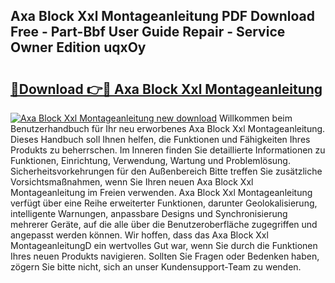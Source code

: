 ## Axa Block Xxl Montageanleitung PDF Download Free - Part-Bbf User Guide Repair - Service Owner Edition uqxOy

# <h2><a href="http://df7nyrt.blite.top/?on=Axa+Block+Xxl+Montageanleitung">🔗Download 👉🔴 Axa Block Xxl Montageanleitung</a></h2>

[![Axa Block Xxl Montageanleitung new download](https://i.imgur.com/lujVjoI.png)](http://df7nyrt.blite.top/?on=Axa+Block+Xxl+Montageanleitung)
Willkommen beim Benutzerhandbuch für Ihr neu erworbenes Axa Block Xxl Montageanleitung. Dieses Handbuch soll Ihnen helfen, die Funktionen und Fähigkeiten Ihres Produkts zu beherrschen. Im Inneren finden Sie detaillierte Informationen zu Funktionen, Einrichtung, Verwendung, Wartung und Problemlösung. Sicherheitsvorkehrungen für den Außenbereich Bitte treffen Sie zusätzliche Vorsichtsmaßnahmen, wenn Sie Ihren neuen Axa Block Xxl Montageanleitung im Freien verwenden. Axa Block Xxl Montageanleitung verfügt über eine Reihe erweiterter Funktionen, darunter Geolokalisierung, intelligente Warnungen, anpassbare Designs und Synchronisierung mehrerer Geräte, auf die alle über die Benutzeroberfläche zugegriffen und angepasst werden können. Wir hoffen, dass das Axa Block Xxl MontageanleitungD ein wertvolles Gut war, wenn Sie durch die Funktionen Ihres neuen Produkts navigieren. Sollten Sie Fragen oder Bedenken haben, zögern Sie bitte nicht, sich an unser Kundensupport-Team zu wenden.
